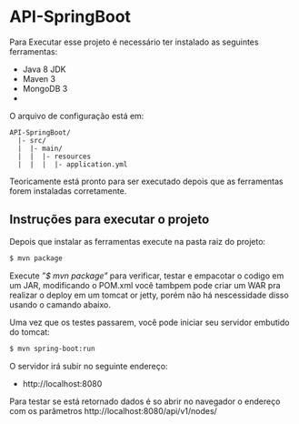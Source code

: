 # API-SpringBoot

Para Executar esse projeto é necessário ter instalado as seguintes ferramentas:
* Java 8 JDK
* Maven 3
* MongoDB 3
* 
O arquivo de configuração está em:
```
API-SpringBoot/
  |- src/
  |  |- main/
  |  |  |- resources
  |  |  |  |- application.yml
```
Teoricamente está pronto para ser executado depois que as ferramentas forem instaladas corretamente.
## Instruções para executar o projeto

Depois que instalar as ferramentas execute na pasta raiz do projeto:

```sh
$ mvn package
```
Execute *”$ mvn package”* para verificar, testar e empacotar o codigo em um JAR, modificando o POM.xml você tambpem pode criar um WAR pra realizar o deploy em um tomcat or jetty, porém não há nescessidade disso usando o camando abaixo.

Uma vez que os testes passarem, você pode iniciar seu servidor embutido do tomcat:
```sh
$ mvn spring-boot:run
```
O servidor irá subir no seguinte endereço:
* http://localhost:8080

Para testar se está retornado dados é so abrir no navegador o endereço com os parâmetros http://localhost:8080/api/v1/nodes/




